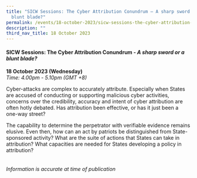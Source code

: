 ```yaml
---
title: "SICW Sessions: The Cyber Attribution Conundrum – A sharp sword or a
  blunt blade?"
permalink: /events/18-october-2023/sicw-sessions-the-cyber-attribution-conundrum/
description: ""
third_nav_title: 18 October 2023
---
```

#### **SICW Sessions: The Cyber Attribution Conundrum - *A sharp sword or a blunt blade?***

**18 October 2023 (Wednesday)**  
*Time: 4.00pm - 5.10pm (GMT +8)*

Cyber-attacks are complex to accurately attribute. Especially when States are accused of conducting or supporting malicious cyber activities, concerns over the credibility, accuracy and intent of cyber attribution are often hotly debated. Has attribution been effective, or has it just been a one-way street?

The capability to determine the perpetrator with verifiable evidence remains elusive. Even then, how can an act by patriots be distinguished from State-sponsored activity? What are the suite of actions that States can take in attribution? What capacities are needed for States developing a policy in attribution?
<br><br><br>
*Information is accurate at time of publication*
